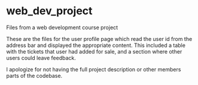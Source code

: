 # web_dev_project
Files from a web development course project


These are the files for the user profile page which read the user id from the address bar and displayed the appropriate content. This included a table with the tickets that user had added for sale, and a section where other users could leave feedback.

I apologize for not having the full project description or other members parts of the codebase.
